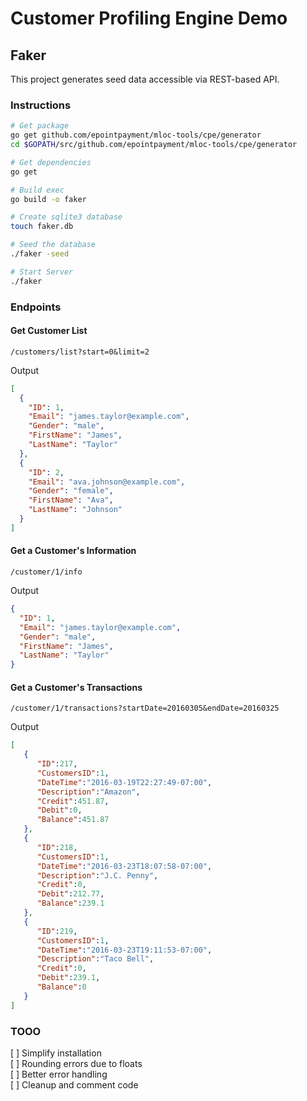 # Customer Profiling Engine Demo

## Faker
This project generates seed data accessible via REST-based API.

### Instructions
```bash
# Get package
go get github.com/epointpayment/mloc-tools/cpe/generator
cd $GOPATH/src/github.com/epointpayment/mloc-tools/cpe/generator

# Get dependencies
go get

# Build exec
go build -o faker

# Create sqlite3 database
touch faker.db

# Seed the database
./faker -seed

# Start Server
./faker
```

### Endpoints

#### Get Customer List
```
/customers/list?start=0&limit=2
```

Output
```JSON
[
  {
    "ID": 1,
    "Email": "james.taylor@example.com",
    "Gender": "male",
    "FirstName": "James",
    "LastName": "Taylor"
  },
  {
    "ID": 2,
    "Email": "ava.johnson@example.com",
    "Gender": "female",
    "FirstName": "Ava",
    "LastName": "Johnson"
  }
]
```


#### Get a Customer's Information
```
/customer/1/info
```

Output
```JSON
{
  "ID": 1,
  "Email": "james.taylor@example.com",
  "Gender": "male",
  "FirstName": "James",
  "LastName": "Taylor"
}
```


#### Get a Customer's Transactions
```
/customer/1/transactions?startDate=20160305&endDate=20160325
```

Output
```JSON
[
   {
      "ID":217,
      "CustomersID":1,
      "DateTime":"2016-03-19T22:27:49-07:00",
      "Description":"Amazon",
      "Credit":451.87,
      "Debit":0,
      "Balance":451.87
   },
   {
      "ID":218,
      "CustomersID":1,
      "DateTime":"2016-03-23T18:07:58-07:00",
      "Description":"J.C. Penny",
      "Credit":0,
      "Debit":212.77,
      "Balance":239.1
   },
   {
      "ID":219,
      "CustomersID":1,
      "DateTime":"2016-03-23T19:11:53-07:00",
      "Description":"Taco Bell",
      "Credit":0,
      "Debit":239.1,
      "Balance":0
   }
]
```

### TOOO
[ ] Simplify installation  
[ ] Rounding errors due to floats  
[ ] Better error handling  
[ ] Cleanup and comment code  
